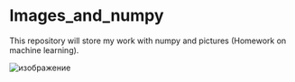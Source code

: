 # Images_and_numpy
 This repository will store my work with numpy and pictures (Homework on machine learning).

![изображение](https://user-images.githubusercontent.com/66907532/132952250-fe3646ff-2a18-4cf8-a213-12d08188fe5f.png)

